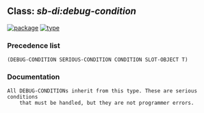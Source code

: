 ## Class: ***sb-di:debug-condition***
[![package](https://img.shields.io/badge/Package-SB--DI-5f9ea0.svg?style=social&colorA=999999)](../) [![type](https://img.shields.io/badge/Type-Class-5f9ea0.svg?style=social&colorA=999999)](../#class) 
### Precedence list
```
(DEBUG-CONDITION SERIOUS-CONDITION CONDITION SLOT-OBJECT T)
```
### Documentation
```
All DEBUG-CONDITIONs inherit from this type. These are serious conditions
    that must be handled, but they are not programmer errors.
```
